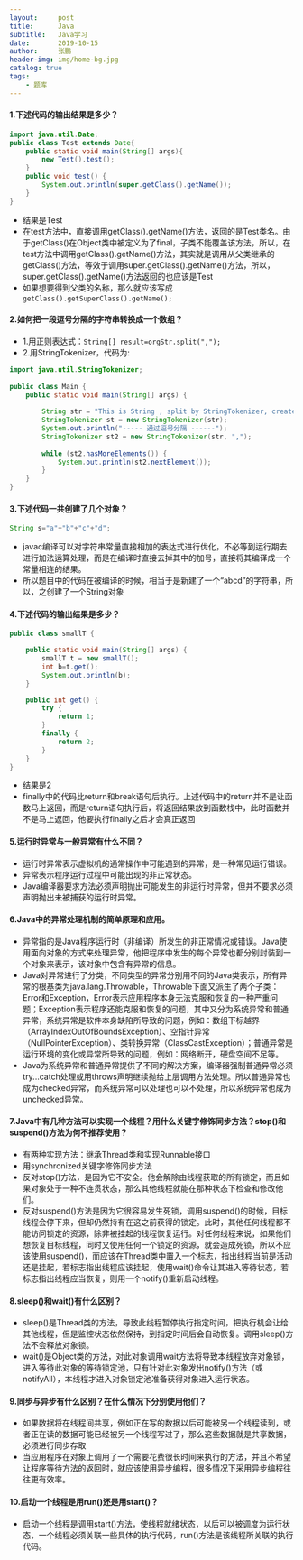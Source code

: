 ```yaml
---
layout:     post 
title:      Java
subtitle:   Java学习
date:       2019-10-15
author:     张鹏
header-img: img/home-bg.jpg
catalog: true   
tags:                         
    - 题库
---
```


#### 1.下述代码的输出结果是多少？

```java
import java.util.Date;
public class Test extends Date{
    public static void main(String[] args){
        new Test().test();
    }
    public void test() {
    	System.out.println(super.getClass().getName());
    }
}
```

- 结果是Test
- 在test方法中，直接调用getClass().getName()方法，返回的是Test类名。由于getClass()在Object类中被定义为了final，子类不能覆盖该方法，所以，在test方法中调用getClass().getName()方法，其实就是调用从父类继承的getClass()方法，等效于调用super.getClass().getName()方法，所以，super.getClass().getName()方法返回的也应该是Test
- 如果想要得到父类的名称，那么就应该写成`getClass().getSuperClass().getName();`

#### 2.如何把一段逗号分隔的字符串转换成一个数组？

- 1.用正则表达式：`String[] result=orgStr.split(",");`
- 2.用StringTokenizer，代码为:

```java
import java.util.StringTokenizer;
 
public class Main {
    public static void main(String[] args) {
 
        String str = "This is String , split by StringTokenizer, created by runoob";
        StringTokenizer st = new StringTokenizer(str);
        System.out.println("----- 通过逗号分隔 ------");
        StringTokenizer st2 = new StringTokenizer(str, ",");
 
        while (st2.hasMoreElements()) {
            System.out.println(st2.nextElement());
        }
    }
}
```

#### 3.下述代码一共创建了几个对象？

```java
String s="a"+"b"+"c"+"d";
```

- javac编译可以对字符串常量直接相加的表达式进行优化，不必等到运行期去进行加法运算处理，而是在编译时直接去掉其中的加号，直接将其编译成一个常量相连的结果。
- 所以题目中的代码在被编译的时候，相当于是新建了一个“abcd”的字符串，所以，之创建了一个String对象

#### 4.下述代码的输出结果是多少？

```java
public class smallT {

	public static void main(String[] args) {
		smallT t = new smallT();
		int b=t.get();
		System.out.println(b);
	}

	public int get() {
		try {
			return 1;
		}
		finally {
			return 2;
		}
	}
}
```

- 结果是2
- finally中的代码比return和break语句后执行。上述代码中的return并不是让函数马上返回，而是return语句执行后，将返回结果放到函数栈中，此时函数并不是马上返回，他要执行finally之后才会真正返回

#### 5.运行时异常与一般异常有什么不同？

- 运行时异常表示虚拟机的通常操作中可能遇到的异常，是一种常见运行错误。
- 异常表示程序运行过程中可能出现的非正常状态。
- Java编译器要求方法必须声明抛出可能发生的非运行时异常，但并不要求必须声明抛出未被捕获的运行时异常。

#### 6.Java中的异常处理机制的简单原理和应用。

- 异常指的是Java程序运行时（非编译）所发生的非正常情况或错误。Java使用面向对象的方式来处理异常，他把程序中发生的每个异常也都分别封装到一个对象来表示，该对象中包含有异常的信息。
- Java对异常进行了分类，不同类型的异常分别用不同的Java类表示，所有异常的根基类为java.lang.Throwable，Throwable下面又派生了两个子类：Error和Exception，Error表示应用程序本身无法克服和恢复的一种严重问题；Exception表示程序还能克服和恢复的问题，其中又分为系统异常和普通异常，系统异常是软件本身缺陷所导致的问题，例如：数组下标越界（ArrayIndexOutOfBoundsException）、空指针异常（NullPointerException）、类转换异常（ClassCastException）；普通异常是运行环境的变化或异常所导致的问题，例如：网络断开，硬盘空间不足等。
- Java为系统异常和普通异常提供了不同的解决方案，编译器强制普通异常必须try...catch处理或用throws声明继续抛给上层调用方法处理。所以普通异常也成为checked异常，而系统异常可以处理也可以不处理，所以系统异常也成为unchecked异常。

#### 7.Java中有几种方法可以实现一个线程？用什么关键字修饰同步方法？stop()和suspend()方法为何不推荐使用？

- 有两种实现方法：继承Thread类和实现Runnable接口
- 用synchronized关键字修饰同步方法
- 反对stop()方法，是因为它不安全。他会解除由线程获取的所有锁定，而且如果对象处于一种不连贯状态，那么其他线程就能在那种状态下检查和修改他们。
- 反对suspend()方法是因为它很容易发生死锁，调用suspend()的时候，目标线程会停下来，但却仍然持有在这之前获得的锁定。此时，其他任何线程都不能访问锁定的资源，除非被挂起的线程恢复运行。对任何线程来说，如果他们想恢复目标线程，同时又使用任何一个锁定的资源，就会造成死锁，所以不应该使用suspend()，而应该在Thread类中置入一个标志，指出线程当前是活动还是挂起，若标志指出线程应该挂起，使用wait()命令让其进入等待状态，若标志指出线程应当恢复，则用一个notify()重新启动线程。

#### 8.sleep()和wait()有什么区别？

- sleep()是Thread类的方法，导致此线程暂停执行指定时间，把执行机会让给其他线程，但是监控状态依然保持，到指定时间后会自动恢复。调用sleep()方法不会释放对象锁。
- wait()是Object类的方法，对此对象调用wait方法将导致本线程放弃对象锁，进入等待此对象的等待锁定池，只有针对此对象发出notify()方法（或notifyAll），本线程才进入对象锁定池准备获得对象进入运行状态。

#### 9.同步与异步有什么区别？在什么情况下分别使用他们？

- 如果数据将在线程间共享，例如正在写的数据以后可能被另一个线程读到，或者正在读的数据可能已经被另一个线程写过了，那么这些数据就是共享数据，必须进行同步存取
- 当应用程序在对象上调用了一个需要花费很长时间来执行的方法，并且不希望让程序等待方法的返回时，就应该使用异步编程，很多情况下采用异步编程往往更有效率。

#### 10.启动一个线程是用run()还是用start()？

- 启动一个线程是调用start()方法，使线程就绪状态，以后可以被调度为运行状态，一个线程必须关联一些具体的执行代码，run()方法是该线程所关联的执行代码。